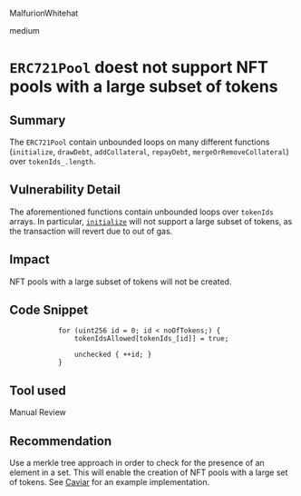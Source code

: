 MalfurionWhitehat

medium

# `ERC721Pool` doest not support NFT pools with a large subset of tokens

## Summary

The `ERC721Pool` contain unbounded loops on many different functions (`initialize`, `drawDebt`, `addCollateral`, `repayDebt`, `mergeOrRemoveCollateral`) over `tokenIds_.length`. 

## Vulnerability Detail

The aforementioned functions contain unbounded loops over `tokenIds` arrays. In particular, [`initialize`](https://github.com/sherlock-audit/2023-01-ajna/blob/main/contracts/src/ERC721Pool.sol#L98) will not support a large subset of tokens, as the transaction will revert due to out of gas.

## Impact

NFT pools with a large subset of tokens will not be created.

## Code Snippet

```solidity
            for (uint256 id = 0; id < noOfTokens;) {
                tokenIdsAllowed[tokenIds_[id]] = true;

                unchecked { ++id; }
            }
```

## Tool used

Manual Review

## Recommendation

Use a merkle tree approach in order to check for the presence of an element in a set. This will enable the creation of NFT pools with a large set of tokens. See [Caviar](https://github.com/code-423n4/2022-12-caviar) for an example implementation.